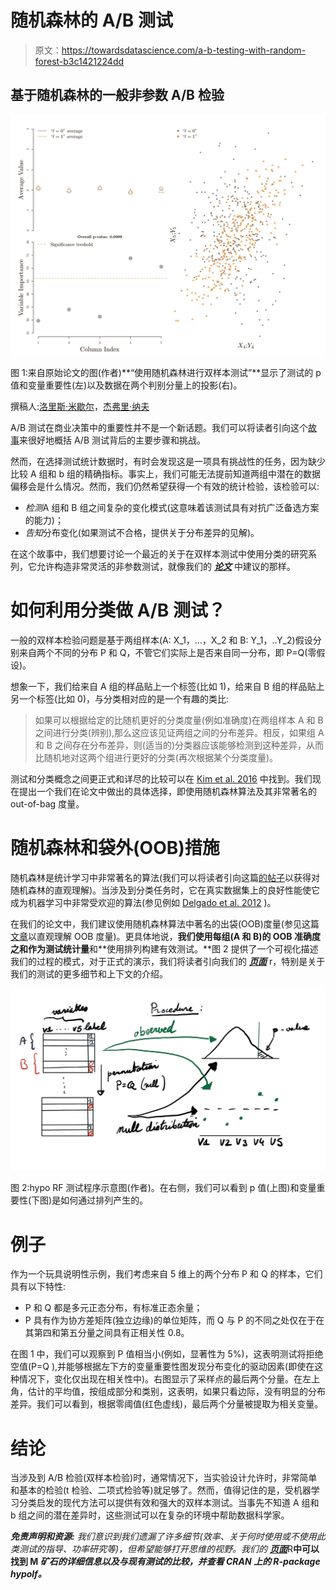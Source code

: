# 随机森林的 A/B 测试

> 原文：<https://towardsdatascience.com/a-b-testing-with-random-forest-b3c1421224dd>

## 基于随机森林的一般非参数 A/B 检验

![](img/a8008ae55ad019959579c2cdf397a4fc.png)

图 1:来自原始论文的图(作者)**“使用随机森林进行双样本测试”**显示了测试的 p 值和变量重要性(左)以及数据在两个判别分量上的投影(右)。

撰稿人:[洛里斯·米歇尔](https://medium.com/u/f562dceaeb63?source=post_page-----b3c1421224dd--------------------------------)，[杰弗里·纳夫](https://medium.com/u/ca780798011a?source=post_page-----b3c1421224dd--------------------------------)

A/B 测试在商业决策中的重要性并不是一个新话题。我们可以将读者引向这个[故事](/simple-and-complet-guide-to-a-b-testing-c34154d0ce5a)来很好地概括 A/B 测试背后的主要步骤和挑战。

然而，在选择测试统计数据时，有时会发现这是一项具有挑战性的任务，因为缺少比较 A 组和 b 组的精确指标。事实上，我们可能无法提前知道两组中潜在的数据偏移会是什么情况。然而，我们仍然希望获得一个有效的统计检验，该检验可以:

*   *检测*A 组和 B 组之间复杂的变化模式(这意味着该测试具有对抗广泛备选方案的能力)；
*   *告知*分布变化(如果测试不合格，提供关于分布差异的见解)。

在这个故事中，我们想要讨论一个最近的关于在双样本测试中使用分类的研究系列，它允许构造非常灵活的非参数测试，就像我们的 [***论文***](https://arxiv.org/pdf/1903.06287.pdf) 中建议的那样。

# 如何利用分类做 A/B 测试？

一般的双样本检验问题是基于两组样本(A: X_1，…，X_2 和 B: Y_1，..Y_2)假设分别来自两个不同的分布 P 和 Q，不管它们实际上是否来自同一分布，即 P=Q(零假设)。

想象一下，我们给来自 A 组的样品贴上一个标签(比如 1)，给来自 B 组的样品贴上另一个标签(比如 0)，与分类相对应的是一个有趣的类比:

> 如果可以根据给定的比随机更好的分类度量(例如准确度)在两组样本 A 和 B 之间进行分类(辨别),那么这应该见证两组之间的分布差异。相反，如果组 A 和 B 之间存在分布差异，则(适当的)分类器应该能够检测到这种差异，从而比随机地对这两个组进行更好的分类(再次根据某个分类度量)。

测试和分类概念之间更正式和详尽的比较可以在 [Kim et al. 2016](https://arxiv.org/abs/1602.02210) 中找到。我们现在提出一个我们在论文中做出的具体选择，即使用随机森林算法及其非常著名的 out-of-bag 度量。

# 随机森林和袋外(OOB)措施

随机森林是统计学习中非常著名的算法(我们可以将读者引向这篇[的帖子](/understanding-random-forest-58381e0602d2)以获得对随机森林的直观理解)。当涉及到分类任务时，它在真实数据集上的良好性能使它成为机器学习中非常受欢迎的算法(参见例如 [Delgado et al. 2012](https://jmlr.org/papers/volume15/delgado14a/delgado14a.pdf) )。

在我们的论文中，我们建议使用随机森林算法中著名的出袋(OOB)度量(参见这篇[文章](/what-is-out-of-bag-oob-score-in-random-forest-a7fa23d710)以直观理解 OOB 度量)。更具体地说，**我们使用每组(A 和 B)的 OOB 准确度之和作为测试统计量**和**使用排列构建有效测试。**图 2 提供了一个可视化描述我们的过程的模式，对于正式的演示，我们将读者引向我们的 [***页面***](https://arxiv.org/pdf/1903.06287.pdf) r，特别是关于我们的测试的更多细节和上下文的介绍。

![](img/8d01d007791e30ad27b9fd56529e3662.png)

图 2:hypo RF 测试程序示意图(作者)。在右侧，我们可以看到 p 值(上图)和变量重要性(下图)是如何通过排列产生的。

# 例子

作为一个玩具说明性示例，我们考虑来自 5 维上的两个分布 P 和 Q 的样本，它们具有以下特性:

*   P 和 Q 都是多元正态分布，有标准正态余量；
*   P 具有作为协方差矩阵(独立边缘)的单位矩阵，而 Q 与 P 的不同之处仅在于在其第四和第五分量之间具有正相关性 0.8。

在图 1 中，我们可以观察到 P 值相当小(例如，显著性为 5%)，这表明测试将拒绝空值(P=Q ),并能够根据左下方的变量重要性图发现分布变化的驱动因素(即使在这种情况下，变化仅出现在相关性中)。右图显示了采样点的最后两个分量。在左上角，估计的平均值，按组成部分和类别，这表明，如果只看边际，没有明显的分布差异。我们可以看到，根据零阈值(红色虚线)，最后两个分量被提取为相关变量。

# 结论

当涉及到 A/B 检验(双样本检验)时，通常情况下，当实验设计允许时，非常简单和基本的检验(t 检验、二项式检验等)就足够了。然而，值得记住的是，受机器学习分类启发的现代方法可以提供有效和强大的双样本测试。当事先不知道 A 组和 b 组之间的潜在差异时，这些测试可以在复杂的环境中帮助数据科学家。

***免责声明和资源:*** *我们意识到我们遗漏了许多细节(效率、关于何时使用或不使用此类测试的指导、功率研究等)，但希望能够打开思维的视野。我们的* [***页面***](https://arxiv.org/pdf/1903.06287.pdf)R**中可以找到 M *矿石的详细信息以及与现有测试的比较，并查看 CRAN 上的 R-package hypolf。***
